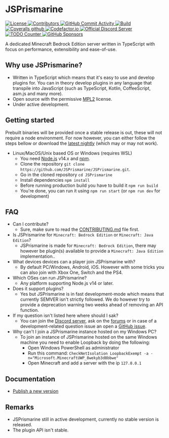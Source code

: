 # JSPrismarine

<a href="https://github.com/JSPrismarine/JSPrismarine/blob/master/LICENSE">
  <img alt="License" src="https://img.shields.io/github/license/JSPrismarine/JSPrismarine?style=flat-square">
</a>
<a href="https://github.com/JSPrismarine/JSPrismarine/graphs/contributors">
  <img alt="Contributors" src="https://img.shields.io/github/contributors/JSPrismarine/JSPrismarine?color=%23E30B5D&style=flat-square">
</a>
<a href="https://github.com/JSPrismarine/JSPrismarine/commits/master">
  <img alt="GitHub Commit Activity" src="https://img.shields.io/github/commit-activity/m/JSPrismarine/JSPrismarine?color=%2387F4BC&style=flat-square">
</a>
<a href="https://github.com/JSPrismarine/JSPrismarine/actions?query=workflow%3A%22Unit+%26+Integration+Testing%22">
  <img alt="Build" src="https://img.shields.io/github/workflow/status/JSPrismarine/JSPrismarine/Unit%20&%20Integration%20Testing?style=flat-square">
</a>
<a href="https://coveralls.io/github/JSPrismarine/JSPrismarine">
  <img alt="Coveralls github" src="https://img.shields.io/coveralls/github/JSPrismarine/JSPrismarine?style=flat-square">
</a>
<a href="https://www.codefactor.io/repository/github/jsprismarine/jsprismarine">
  <img alt="Codefactor.io" src="https://www.codefactor.io/repository/github/jsprismarine/jsprismarine/badge?style=flat-square">
</a>
<a href="https://discord.gg/6w8JWhy">
  <img alt="Official Discord Server" src="https://img.shields.io/discord/704967868885762108?color=%237289DA&label=Discord&style=flat-square">
</a>
<a href="https://github.com/JSPrismarine/JSPrismarine/search?q=todo">
  <img alt="TODO Counter" src="https://img.shields.io/github/search/JSPrismarine/JSPrismarine/todo.svg?style=flat-square">
</a>
<a href="https://github.com/sponsors/JSPrismarine">
  <img alt="GitHub Sponsors" src="https://img.shields.io/github/sponsors/JSPrismarine?style=flat-square">
</a>

A dedicated Minecraft Bedrock Edition server written in TypeScript with focus on performance, extensibility and ease-of-use.

## Why use JSPrismarine?

-   Written in TypeScript which means that it's easy to use and develop plugins for. You can in theory develop plugins in any language that transpile into JavaScript (such as TypeScript, Kotlin, CoffeeScript, asm.js and many more).
-   Open source with the permissive [MPL2](https://github.com/JSPrismarine/JSPrismarine/blob/master/LICENSE) license.
-   Under active development.

## Getting started

Prebuilt binaries will be provided once a stable release is out, these will not require a node environment. For now however, you can either follow the steps bellow or download the [latest nightly](https://github.com/JSPrismarine/JSPrismarine/actions?query=branch%3Amaster+workflow%3A%22Build+artifacts%22) (which may or may not work).

-   Linux/MacOS/Unix based OS or Windows (requires WSL)
    -   You need [Node.js](https://nodejs.org) v14.x and [npm](https://www.npmjs.com).
    -   Clone the repository `git clone https://github.com/JSPrismarine/JSPrismarine.git`.
    -   Go in the cloned repository `cd JSPrismarine`
    -   Install dependencies `npm install`
    -   Before running production build you have to build it `npm run build`
    -   You're done, you can run it using `npm run start` (or `npm run dev` for development)

## FAQ

-   Can I contribute?
    -   Sure, make sure to read the [CONTRIBUTING.md](https://github.com/JSPrismarine/JSPrismarine/blob/master/CONTRIBUTING.md) file first.
-   Is JSPrismarine for `Minecraft: Bedrock Edition` or `Minecraft: Java Edition`?
    -   JSPrismarine is made for `Minecraft: Bedrock Edition`, there may however be plugin(s) available to provide a `Minecraft: Java Edition` implementation..
-   What devices devices can a player join JSPrismarine with?
    -   By default PC/Windows, Android, iOS. However with some tricks you can also join with Xbox One, Switch and the PS4.
-   Which OSes can run JSPrismarine?
    -   Any platform supporting Node.js v14 or later.
-   Does it support plugins?
    -   Yes but JSPrismarine is in fast development-mode which means that currently SEMVER isn't strictly followed. We do however try to provide a deprecation warning two weeks ahead of removing an API function.
-   If my question isn't listed here where should I sak?
    -   You can join the [Discord server](https://discord.gg/fGkHZhu), ask on the [forums](https://prismarine.dev) or in case of a development-related question issue an open a [GitHub issue](https://github.com/HerryYT/JSPrismarine/issues/new).
-   Why can't I join a JSPrismarine instance hosted on my Windows PC?
    -   To join an instance of JSPrismarine hosted on the same Windows machine you need to enable Loopback by doing the following:
        -   Open Windows PowerShell as administrator
        -   Run this command: `CheckNetIsolation LoopbackExempt -a -n="Microsoft.MinecraftUWP_8wekyb3d8bbwe"`
        -   Open Minecraft and add a server with the ip `127.0.0.1`

## Documentation

-   [Publish a new version](documentation/publish-package.md)

## Remarks

-   JSPrismarine still in active development, currently no stable version is released.
-   The plugin API isn't stable.
